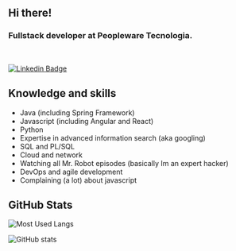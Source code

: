 <h2> Hi there! </h2> 

<h3> Fullstack developer at Peopleware Tecnologia. </h3>
</br>

[![Linkedin Badge](https://img.shields.io/badge/LinkedIn-0077B5?style=for-the-badge&logo=linkedin&logoColor=white&link=https://www.linkedin.com/in/gabrielnov/)](https://www.linkedin.com/in/gabrielnov/)


<h2> Knowledge and skills </h2>


<ul>
 <li>Java (including Spring Framework)</li>
 <li>Javascript (including Angular and React) </li>
 <li>Python </li>
 <li>Expertise in advanced information search (aka googling) </li>
 <li>SQL and PL/SQL </li>
 <li>Cloud and network </li>
 <li>Watching all Mr. Robot episodes (basically Im an expert hacker) </li>
 <li>DevOps and agile development </li>
 <li>Complaining (a lot) about javascript </li> 
</ul>



 
 
<h2> GitHub Stats </h2>


![Most Used Langs](https://github-readme-stats.vercel.app/api/top-langs/?username=gabrielnov&theme=tokyonight&layout=compact)

![GitHub stats](https://github-readme-stats.vercel.app/api?username=gabrielnov&show_icons=true&theme=tokyonight&layout=compact)



